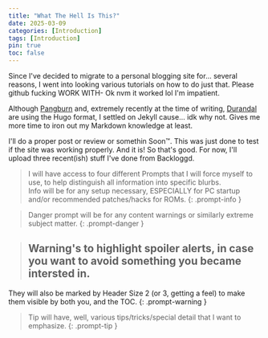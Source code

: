 ```yaml
---
title: "What The Hell Is This?"
date: 2025-03-09
categories: [Introduction]
tags: [Introduction]
pin: true
toc: false
---
```


Since I've decided to migrate to a personal blogging site for... several reasons, I went into looking various tutorials on how to do just that. Please github fucking WORK WITH- Ok nvm it worked lol I'm impatient.

Although <a href="https://birthbydrip.neocities.org/">Pangburn</a> and, extremely recently at the time of writing, <a href="https://testamentenjoyment.net/">Durandal</a> are using the Hugo format, I settled on Jekyll cause... idk why not. Gives me more time to iron out my Markdown knowledge at least.

I'll do a proper post or review or somethin Soon™. This was just done to test if the site was working properly. And it is! So that's good. For now, I'll upload three recent(ish) stuff I've done from Backloggd.

> I will have access to four different Prompts that I will force myself to use, to help distinguish all information into specific blurbs.  
Info will be for any setup necessary, ESPECIALLY for PC startup and/or recommended patches/hacks for ROMs.
{: .prompt-info }

> Danger prompt will be for any content warnings or similarly extreme subject matter.
{: .prompt-danger }

> ## Warning's to highlight spoiler alerts, in case you want to avoid something you became intersted in.   
They will also be marked by Header Size 2 (or 3, getting a feel) to make them visible by both you, and the TOC.
{: .prompt-warning }

> Tip will have, well, various tips/tricks/special detail that I want to emphasize.
{: .prompt-tip }